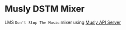 # Musly DSTM Mixer

LMS `Don't Stop The Music` mixer using [Musly API Server](https://github.com/CDrummond/musly-server)

